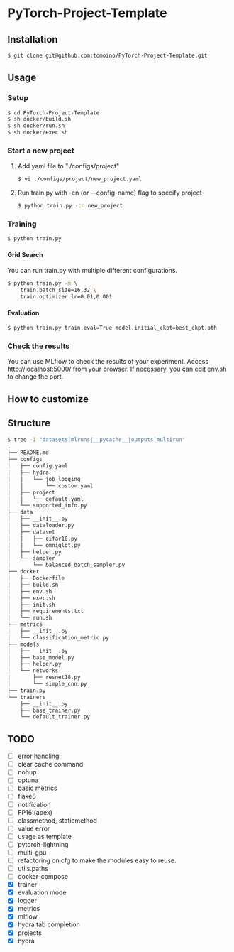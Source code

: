 # PyTorch-Project-Template
## Installation
```bash
$ git clone git@github.com:tomoino/PyTorch-Project-Template.git
```

## Usage
### Setup
```bash
$ cd PyTorch-Project-Template
$ sh docker/build.sh
$ sh docker/run.sh
$ sh docker/exec.sh
```

### Start a new project
1. Add yaml file to "./configs/project"
    ```bash
    $ vi ./configs/project/new_project.yaml
    ```
1. Run train.py with -cn (or --config-name) flag to specify project
    ```bash
    $ python train.py -cn new_project
    ```

### Training
```bash
$ python train.py
```
#### Grid Search
You can run train.py with multiple different configurations.
```bash
$ python train.py -m \
    train.batch_size=16,32 \
    train.optimizer.lr=0.01,0.001
```
#### Evaluation
```bash
$ python train.py train.eval=True model.initial_ckpt=best_ckpt.pth
```

### Check the results
You can use MLflow to check the results of your experiment.
Access http://localhost:5000/ from your browser.
If necessary, you can edit env.sh to change the port.

## How to customize

## Structure
```bash
$ tree -I "datasets|mlruns|__pycache__|outputs|multirun"
.
├── README.md
├── configs
│   ├── config.yaml
│   ├── hydra
│   │   └── job_logging
│   │       └── custom.yaml
│   ├── project
│   │   └── default.yaml
│   └── supported_info.py
├── data
│   ├── __init__.py
│   ├── dataloader.py
│   ├── dataset
│   │   ├── cifar10.py
│   │   └── omniglot.py
│   ├── helper.py
│   └── sampler
│       └── balanced_batch_sampler.py
├── docker
│   ├── Dockerfile
│   ├── build.sh
│   ├── env.sh
│   ├── exec.sh
│   ├── init.sh
│   ├── requirements.txt
│   └── run.sh
├── metrics
│   ├── __init__.py
│   └── classification_metric.py
├── models
│   ├── __init__.py
│   ├── base_model.py
│   ├── helper.py
│   └── networks
│       ├── resnet18.py
│       └── simple_cnn.py
├── train.py
└── trainers
    ├── __init__.py
    ├── base_trainer.py
    └── default_trainer.py
```

## TODO
- [ ] error handling
- [ ] clear cache command
- [ ] nohup
- [ ] optuna
- [ ] basic metrics
- [ ] flake8
- [ ] notification
- [ ] FP16 (apex)
- [ ] classmethod, staticmethod
- [ ] value error
- [ ] usage as template
- [ ] pytorch-lightning
- [ ] multi-gpu
- [ ] refactoring on cfg to make the modules easy to reuse.
- [ ] utils.paths
- [ ] docker-compose
- [x] trainer
- [x] evaluation mode
- [x] logger
- [x] metrics
- [x] mlflow
- [x] hydra tab completion
- [x] projects
- [x] hydra
